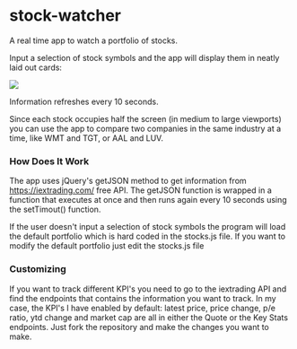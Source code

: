 # stock-watcher

A real time app to watch a portfolio of stocks.

Input a selection of stock symbols and the app will display them in neatly laid out cards:

<img src="https://66.media.tumblr.com/788cf73146ecde2f7988ed877ae89f96/tumblr_pk1soicW8C1qz7ur9o1_500.png" />

Information refreshes every 10 seconds.

Since each stock occupies half the screen (in medium to large viewports) you can use the app to compare two companies in the same industry at a time, like WMT and TGT, or AAL and LUV.

### How Does It Work

The app uses jQuery's getJSON method to get information from https://iextrading.com/ free API. The getJSON function is wrapped in a function that executes at once and then runs again every 10 seconds using the setTimout() function.

If the user doesn't input a selection of stock symbols the program will load the default portfolio which is hard coded in the stocks.js file. If you want to modify the default portfolio just edit the stocks.js file

### Customizing

If you want to track different KPI's you need to go to the iextrading API and find the endpoints that contains the information you want to track. In my case, the KPI's I have enabled by default: latest price, price change, p/e ratio, ytd change and market cap are all in either the Quote or the Key Stats endpoints. Just fork the repository and make the changes you want to make. 
